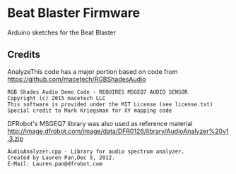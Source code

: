 # Beat Blaster Firmware

Arduino sketches for the Beat Blaster

## Credits

AnalyzeThis code has a major portion based on code from https://github.com/macetech/RGBShadesAudio

```
RGB Shades Audio Demo Code - REQUIRES MSGEQ7 AUDIO SENSOR
Copyright (c) 2015 macetech LLC
This software is provided under the MIT License (see license.txt)
Special credit to Mark Kriegsman for XY mapping code
```

DFRobot's MSGEQ7 library was also used as reference material http://image.dfrobot.com/image/data/DFR0126/library/AudioAnalyzer%20v1.3.zip

```
AudioAnalyzer.cpp - Library for audio spectrum analyzer.
Created by Lauren Pan,Dec 5, 2012.
E-Mail: Lauren.pan@dfrobot.com
```
